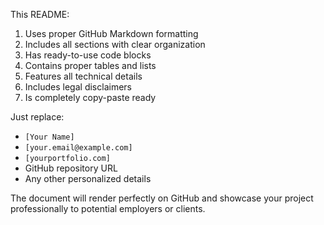 
This README:
1. Uses proper GitHub Markdown formatting
2. Includes all sections with clear organization
3. Has ready-to-use code blocks
4. Contains proper tables and lists
5. Features all technical details
6. Includes legal disclaimers
7. Is completely copy-paste ready

Just replace:
- `[Your Name]`
- `[your.email@example.com]`
- `[yourportfolio.com]`
- GitHub repository URL
- Any other personalized details

The document will render perfectly on GitHub and showcase your project professionally to potential employers or clients.

